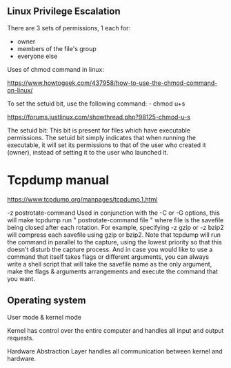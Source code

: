 ## Linux Privilege Escalation

There are 3 sets of permissions, 1 each for: 
- owner
- members of the file's group
- everyone else

Uses of chmod command in linux:

https://www.howtogeek.com/437958/how-to-use-the-chmod-command-on-linux/

To set the setuid bit, use the following command:
    - chmod u+s 

https://forums.justlinux.com/showthread.php?98125-chmod-u-s

The setuid bit: This bit is present for files which have executable permissions. The setuid bit simply indicates that when running the executable, it will set its permissions to that of the user who created it (owner), instead of setting it to the user who launched it. 

# Tcpdump manual

https://www.tcpdump.org/manpages/tcpdump.1.html

-z postrotate-command
Used in conjunction with the -C or -G options, this will make tcpdump run " postrotate-command file " where file is the savefile being closed after each rotation. For example, specifying -z gzip or -z bzip2 will compress each savefile using gzip or bzip2.
Note that tcpdump will run the command in parallel to the capture, using the lowest priority so that this doesn't disturb the capture process.
And in case you would like to use a command that itself takes flags or different arguments, you can always write a shell script that will take the savefile name as the only argument, make the flags & arguments arrangements and execute the command that you want.

## Operating system

User mode & kernel mode

Kernel has control over the entire computer and handles all input and output requests.

Hardware Abstraction Layer handles all communication between kernel and hardware.
